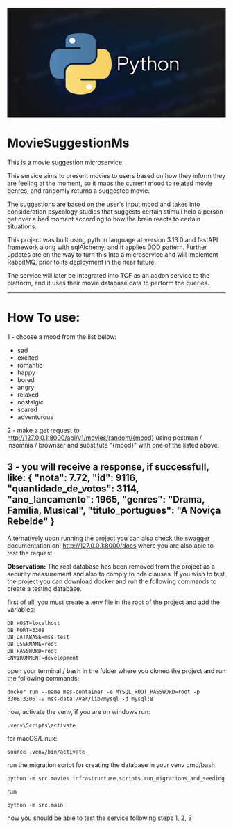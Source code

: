 ![Cover Image](cover.png)

# MovieSuggestionMs
This is a movie suggestion microservice.

This service aims to present movies to users based on how they inform they are feeling at the moment,
so it maps the current mood to related movie genres, and randomly returns a suggested movie.

The suggestions are based on the user's input mood and takes into consideration psycology studies that suggests certain 
stimuli help a person get over a bad moment according to how the brain reacts to certain situations.

This project was built using python language at version 3.13.0 and fastAPI framework along with sqlAlchemy, and it
applies DDD pattern. 
Further updates are on the way to turn this into a microservice and will implement RabbitMQ, prior to its deployment in
the near future.

The service will later be integrated into TCF as an addon service to the platform, and it uses their movie database
data to perform the queries.

------------------------------------------------------------------------------------------------------------------------

# How To use:
1 - choose a mood from the list below: 

* sad
* excited
* romantic
* happy
* bored
* angry
* relaxed
* nostalgic
* scared
* adventurous

2 - make a get request to http://127.0.0.1:8000/api/v1/movies/random/{mood} using postman / insomnia / brownser and
substitute "{mood}" with one of the listed
above.

3 - you will receive a response, if successfull, like:
{
    "nota": 7.72,
    "id": 9116,
    "quantidade_de_votos": 3114,
    "ano_lancamento": 1965,
    "genres": "Drama, Família, Musical",
    "titulo_portugues": "A Noviça Rebelde"
}
------------------------------------------------------------------------------------------------------------------------

Alternatively upon running the project you can also check the swagger documentation on: http://127.0.0.1:8000/docs where
you are also able to test the request.

**Observation:** The real database has been removed from the project as a security measurement and also to comply to nda
clauses. If you wish to test the project you can download docker and run the following commands to create a testing
database.

first of all, you must create a .env file in the root of the project and add the variables:
````
DB_HOST=localhost
DB_PORT=3308
DB_DATABASE=mss_test
DB_USERNAME=root
DB_PASSWORD=root
ENVIRONMENT=development
````

open your terminal / bash in the folder where you cloned the project and run the following commands:
```
docker run --name mss-container -e MYSQL_ROOT_PASSWORD=root -p 3308:3306 -v mss-data:/var/lib/mysql -d mysql:8
```

now, activate the venv, if you are on windows run:
````
.venv\Scripts\activate

````
for macOS/Linux:
````
source .venv/bin/activate

````

run the migration script for creating the database in your venv cmd/bash
```
python -m src.movies.infrastructure.scripts.run_migrations_and_seeding
```
run 
````
python -m src.main

````
now you should be able to test the service following steps 1, 2, 3

